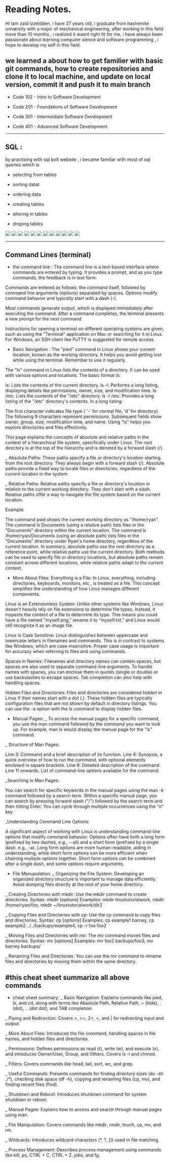 # Reading Notes.

Hi Iam zaid izzeldden, i have 27 years old, i graduate from hashemite university with a major of mechanical engineering, after working in this feild more than 10 months , i realized it wasnt right fit for me, i have always been passionate about learning computer sience and software programming , i hope to develop my self in this field. 

 we learned a about how to get familier with basic git commands,
how to create repositories and clone it to local machine, and update on local version, commit it and push it to main branch  
---
-  Code 102 - Intro to Software Development
+  Code 201 - Foundations of Software Development
*  Code 301 - Intermediate Software Development
-  Code 401 - Advanced Software Development

---
##  SQL :
by practising with sql bolt website , i became familiar with most of sql queries which is 
- selecting from tables 
+ sorting datat 
* ordering data 
- creating tables
+ altering in tables 
* droping tables

![](./asset/sql%20exr_1.png) ![](./asset/sql%20exr_2.png) ![](./asset/sql%20exr_3.png) ![](./asset/sql%20exr_4.png) ![](./asset/sql%20exr_5.png) ![](./asset/sql%20exr_6.png) ![](./asset/sql%20database%20exr_13.png) ![](./asset/sql%20database%20exr_14.png) ![](./asset/sql%20database%20exr_15.png) ![](./asset/sql%20database%20exr_16.png) ![](./asset/sql%20database%20exr_17.png) ![](./asset/sql%20database%20exr_18.png)

---
## Command Lines (terminal)

- the command line : The command line is a text-based interface where commands are entered by typing. It provides a prompt, and as you type commands, the feedback is in text form.

 Commands are entered as follows: the command itself, followed by command line arguments (options) separated by spaces. Options modify command behavior and typically start with a dash (-).

 Most commands generate output, which is displayed immediately after executing the command. After a command completes, the terminal presents a new prompt for the next command.

 Instructions for opening a terminal on different operating systems are given, such as using the "Terminal" application on Mac or searching for it in Linux. For Windows, an SSH client like PuTTY is suggested for remote access.

 + Basic Navigation : The "pwd" command in Linux shows your current location, known as the working directory. It helps you avoid getting lost while using the terminal. Remember to use it regularly.


The "ls" command in Linux lists the contents of a directory. It can be used with various options and locations. The basic format is:

ls: Lists the contents of the current directory.
ls -l: Performs a long listing, displaying details like permissions, owner, size, and modification time.
ls /etc: Lists the contents of the "/etc" directory.
ls -l /etc: Provides a long listing of the "/etc" directory's contents.
In a long listing:

The first character indicates file type ( '-' for normal file, 'd' for directory).
The following 9 characters represent permissions.
Subsequent fields show owner, group, size, modification time, and name.
Using "ls" helps you explore directories and files effectively.

This page explains the concepts of absolute and relative paths in the context of a hierarchical file system, specifically under Linux. The root directory is at the top of the hierarchy and is denoted by a forward slash (/).

_ Absolute Paths: These paths specify a file or directory's location starting from the root directory. They always begin with a forward slash (/). Absolute paths provide a fixed way to locate files or directories, regardless of the current location in the system.

_ Relative Paths: Relative paths specify a file or directory's location in relation to the current working directory. They don't start with a slash. Relative paths offer a way to navigate the file system based on the current location.

Example:

The command pwd shows the current working directory as "/home/ryan".
The command ls Documents (using a relative path) lists files in the "Documents" directory within the current location.
The command ls /home/ryan/Documents (using an absolute path) lists files in the "Documents" directory under Ryan's home directory, regardless of the current location.
In summary, absolute paths use the root directory as a reference point, while relative paths use the current directory. Both methods can be used to specify file or directory locations, but absolute paths remain constant across different locations, while relative paths adapt to the current context.

* More About Files: 
Everything is a File: In Linux, everything, including directories, keyboards, monitors, etc., is treated as a file. This concept simplifies the understanding of how Linux manages different components.

Linux is an Extensionless System: Unlike other systems like Windows, Linux doesn't heavily rely on file extensions to determine file types. Instead, it inspects the content of a file to determine its type. This means you could have a file named "myself.png," rename it to "myself.txt," and Linux would still recognize it as an image file.

Linux is Case Sensitive: Linux distinguishes between uppercase and lowercase letters in filenames and commands. This is in contrast to systems like Windows, which are case-insensitive. Proper case usage is important for accuracy when referring to files and using commands.

Spaces in Names: Filenames and directory names can contain spaces, but spaces are also used to separate command-line arguments. To handle names with spaces, you can enclose them in quotes (single or double) or use backslashes to escape spaces. Tab completion can also help with handling spaces.

Hidden Files and Directories: Files and directories are considered hidden in Linux if their names start with a dot (.). These hidden files are typically configuration files that are not shown by default in directory listings. You can use the -a option with the ls command to display hidden files.

- Manual Pages:
 _ To access the manual pages for a specific command, you use the man command followed by the command you want to look up. For example, man ls would display the manual page for the "ls" command.

 _ Structure of Man Pages:

Line 3: Command and a brief description of its function.
Line 6: Synopsis, a quick overview of how to run the command, with optional elements enclosed in square brackets.
Line 9: Detailed description of the command.
Line 11 onwards: List of command-line options available for the command.

_Searching in Man Pages:

You can search for specific keywords in the manual pages using the man -k command followed by a search term.
Within a specific manual page, you can search by pressing forward slash ("/") followed by the search term and then hitting Enter. You can cycle through multiple occurrences using the "n" key.

_Understanding Command Line Options:

A significant aspect of working with Linux is understanding command-line options that modify command behavior.
Options often have both a long form (prefixed by two dashes, e.g., --all) and a short form (prefixed by a single dash, e.g., -a).
Long form options are more human-readable, aiding in understanding, while short form options can be more efficient when chaining multiple options together.
Short form options can be combined after a single dash, and some options require arguments.

+ File Manupulation:
_ Organizing the File System: Developing an organized directory structure is important to manage data efficiently. Avoid dumping files directly at the root of your home directory.

 _ Creating Directories with mkdir:
Use the mkdir command to create directories.
Syntax: mkdir [options] <Directory>
Examples: mkdir linuxtutorialwork, mkdir /home/ryan/foo, mkdir ~/linuxtutorialwork/dir2

_ Copying Files and Directories with cp:
Use the cp command to copy files and directories.
Syntax: cp [options] <source> <destination>
Examples: cp example1 barney, cp example2 ../../backups/example4, cp -r foo foo2

_ Moving Files and Directories with mv:
The mv command moves files and directories.
Syntax: mv [options] <source> <destination>
Examples: mv foo2 backups/foo3, mv barney backups/

_ Renaming Files and Directories:
You can use the mv command to rename files and directories by moving them within the same directory.

#this cheat sheet summarize all above commands
---
* cheat sheet summary: 
_ Basic Navigation: Explains commands like pwd, ls, and cd, along with terms like Absolute Path, Relative Path, ~ (tilde), . (dot), .. (dot dot), and TAB completion.

_ Piping and Redirection: Covers >, >>, 2>, <, and | for redirecting input and output.

_ More About Files: Introduces the file command, handling spaces in file names, and hidden files and directories.

_ Permissions: Defines permissions as read (r), write (w), and execute (x), and introduces Owner/User, Group, and Others. Covers ls -l and chmod.

_ Filters: Covers commands like head, tail, sort, wc, and grep.

_ Useful Commands: Presents commands for finding directory sizes (du -sh ./*), checking disk space (df -h), copying and renaming files (cp, mv), and finding recent files (find).

_ Shutdown and Reboot: Introduces shutdown command for system shutdown or reboot.

_ Manual Pages: Explains how to access and search through manual pages using man.

_ File Manipulation: Covers commands like mkdir, rmdir, touch, cp, mv, and rm.

_ Wildcards: Introduces wildcard characters (*, ?, []) used in file matching.

_ Process Management: Describes process management using commands like kill, ps, CTRL + C, CTRL + Z, jobs, and fg.














